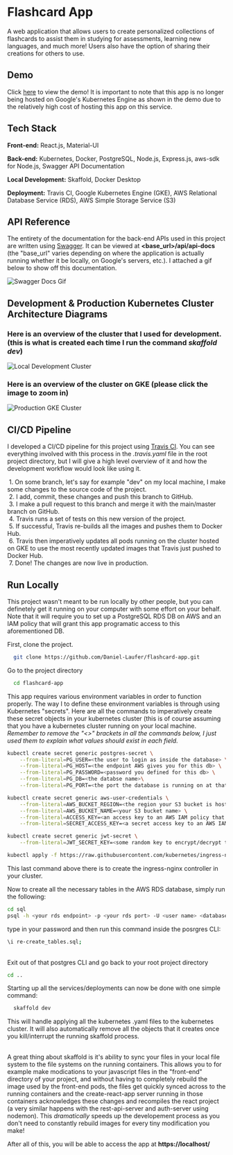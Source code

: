 
# Flashcard App

A web application that allows users to create personalized collections of flashcards to assist them in studying for assessments, learning new languages, and much more! Users also have the option of sharing their creations for others to use. 


## Demo

Click [here](https://youtu.be/7zHnE4n661M) to view the demo! It is important to note that this app is no longer being hosted on Google's Kubernetes Engine as shown in the demo due to the relatively high cost of hosting this app on this service.  

  
## Tech Stack

**Front-end:** React.js, Material-UI 

**Back-end:** Kubernetes, Docker, PostgreSQL, Node.js, Express.js, aws-sdk for Node.js, Swagger API Documentation

**Local Development:** Skaffold, Docker Desktop

**Deployment:**  Travis CI, Google Kubernetes Engine (GKE), AWS Relational Database Service (RDS), AWS Simple Storage Service (S3)

  
## API Reference


The entirety of the documentation for the back-end APIs used in this project are written using
[Swagger](https://swagger.io/). It can be viewed at **<base_url>/api/api-docs** (the "base_url"
varies depending on where the application is actually running whether it be locally, on Google's servers, etc.).
I attached a gif below to show off this documentation.


![Swagger Docs Gif](https://github-readme-media.s3.amazonaws.com/swagger_docs.gif)
&nbsp;


## Development & Production Kubernetes Cluster Architecture Diagrams

### Here is an overview of the cluster that I used for development. (this is what is created each time I run the command *skaffold dev*)
![Local Development Cluster](https://github-readme-media.s3.amazonaws.com/local_cluster.png)
&nbsp;
&nbsp;
&nbsp;
&nbsp;
### Here is an overview of the cluster on GKE (please click the image to zoom in)
![Production GKE Cluster](https://github-readme-media.s3.amazonaws.com/prod_cluster.png)

  
## CI/CD Pipeline

I developed a CI/CD pipeline for this project using [Travis CI](https://travis-ci.org/). You can see everything involved with
this process in the *.travis.yaml* file in the root project directory, but I will give a high level overview of it 
and how the development workflow would look like using it.


&nbsp;1. On some branch, let's say for example "dev" on my local machine, I make some changes to the source code of the project.\
&nbsp;2. I add, commit, these changes and push this branch to GitHub. \
&nbsp;3. I make a pull request to this branch and merge it with the main/master branch on GitHub. \
&nbsp;4. Travis runs a set of tests on this new version of the project. \
&nbsp;5. If successful, Travis re-builds all the images and pushes them to Docker Hub. \
&nbsp;6. Travis then imperatively updates all pods running on the cluster hosted on GKE to use the most recently updated images that Travis just pushed to Docker Hub. \
&nbsp;7. Done! The changes are now live in production.







  
## Run Locally

This project wasn't meant to be run locally by other people, but you can definetely get it running on your computer with some effort on your behalf.
 Note that it will require you to set up a PostgreSQL RDS DB on AWS and an IAM policy that will grant this app programatic access to this aforementioned DB.

First, clone the project.
```bash
  git clone https://github.com/Daniel-Laufer/flashcard-app.git
```

Go to the project directory

```bash
  cd flashcard-app
```

This app requires various environment variables in order 
to function properly. The way I to define these environment
variables is through using Kubernetes "secrets". Here are all the commands
to imperatively create these secret objects in your kubernetes cluster 
(this is of course assuming that you have a kubernetes cluster running on your local machine. \
*Remember to remove the "<>" brackets in all the commands below, I just used them to explain what values should exist in each field.*


```bash
kubectl create secret generic postgres-secret \
    --from-literal=PG_USER=<the user to login as inside the database> \
    --from-literal=PG_HOST=<the endpoint AWS gives you for this db> \
    --from-literal=PG_PASSWORD=<password you defined for this db> \
    --from-literal=PG_DB=<the databse name>\
    --from-literal=PG_PORT=<the port the database is running on at that particular endpoint>

kubectl create secret generic aws-user-credentials \
    --from-literal=AWS_BUCKET_REGION=<the region your S3 bucket is hosted in, ex. us-east-1>\
    --from-literal=AWS_BUCKET_NAME=<your S3 bucket name> \
    --from-literal=ACCESS_KEY=<an access key to an AWS IAM policy that has read/write permissions to this particular s3 bucket> \
    --from-literal=SECRET_ACCESS_KEY=<a secret access key to an AWS IAM policy that has read/write permissions to this particular s3 bucket>

kubectl create secret generic jwt-secret \
    --from-literal=JWT_SECRET_KEY=<some random key to encrypt/decrypt the JWT auth tokens that the auth-server service uses>

kubectl apply -f https://raw.githubusercontent.com/kubernetes/ingress-nginx/controller-v0.47.0/deploy/static/provider/cloud/deploy.yaml
```
This last command above there is to create the ingress-nginx controller in your cluster.


Now to create all the necessary tables in the AWS RDS database, simply run the following:
```bash
cd sql
psql -h <your rds endpoint> -p <your rds port> -U <user name> <database name>

```
type in your password and then run this command inside the posrgres CLI:
```bash
\i re-create_tables.sql;

```
\
Exit out of that postgres CLI and go back to your root project directory

```bash
cd ..
```
Starting up all the services/deployments can now be done with one simple command:

```bash
  skaffold dev
```
This will handle applying all the kubernetes .yaml files to the kubernetes cluster. 
It will also automatically remove all the objects that it creates once 
 you kill/interrupt the running skaffold process. 


\
A great thing about skaffold is it's ability to sync your files in your local file system to the file systems on
the running containers. This allows you to for example make modications to your javascript files in the "front-end" directory of 
your project, and without having to completely rebuild the image used by the front-end pods, the files get quickly synced across to the running containers and the create-react-app server  running in those containers
acknowledges these changes and recompiles the react project (a very similar happens with the rest-api-server and auth-server using nodemon). 
This *dramatically* speeds up the developement process as you don't need to constantly rebuild images for every tiny modification you make! 

  

After all of this, you will be able to access the app at **https://localhost/**
